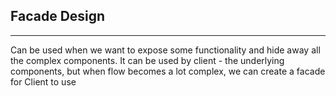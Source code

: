 ## Facade Design

---

Can be used when we want to expose some functionality and hide away all the complex components.
It can be used by client - the underlying components, but when flow becomes a lot complex, we can
create a facade for Client to use